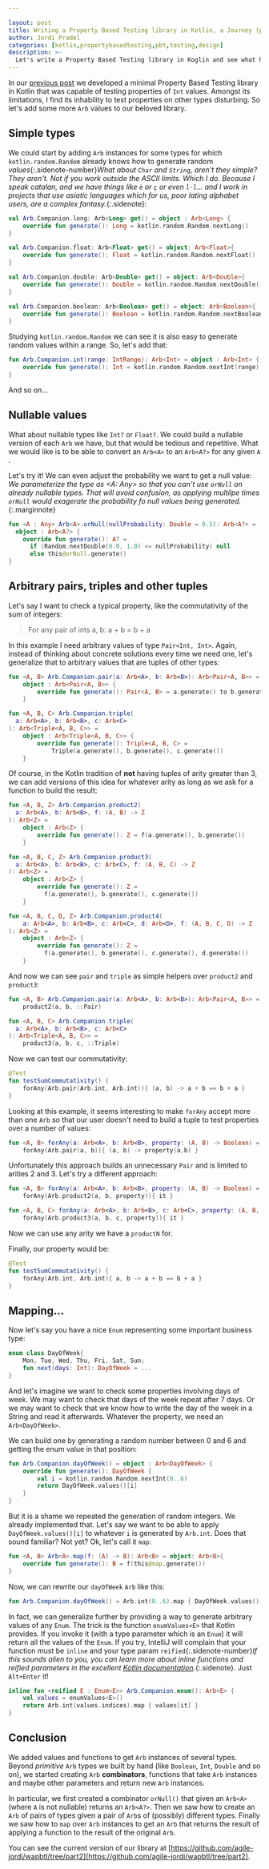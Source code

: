 ```yaml
---

layout: post
title: Writing a Property Based Testing library in Kotlin, a Journey (part 2)
author: Jordi Pradel
categories: [kotlin,propertybasedtesting,pbt,testing,design]
description: >-
  Let's write a Property Based Testing library in Koglin and see what happens!
---
```


In our [previous post](/2022-07-01-writing-a-pbt-ibrary-1.html) we developed a minimal Property Based Testing library in Kotlin that was capable of testing properties of `Int` values. Amongst its limitations, I find its inhability to test properties on other types disturbing. So let's add some more `Arb` values to our beloved library.

## Simple types

We could start by adding `Arb` instances for some types for which `kotlin.random.Random` already knows how to generate random _values_{:.sidenote-number}_What about `Char` and `String`, aren't they simple? They aren't. Not if you work outside the ASCII limits. Which I do. Because I speak catalan, and we have things like `è` or `ç` or even `l·l`... and I work in projects that use asiatic languages which for us, poor lating alphabet users, are a complex fantasy._{:.sidenote}:

```kotlin
val Arb.Companion.long: Arb<Long> get() = object : Arb<Long> {
    override fun generate(): Long = kotlin.random.Random.nextLong()
}

val Arb.Companion.float: Arb<Float> get() = object: Arb<Float>{
    override fun generate(): Float = kotlin.random.Random.nextFloat()
}

val Arb.Companion.double: Arb<Double> get() = object: Arb<Double>{
    override fun generate(): Double = kotlin.random.Random.nextDouble()
}

val Arb.Companion.boolean: Arb<Boolean> get() = object: Arb<Boolean>{
    override fun generate(): Boolean = kotlin.random.Random.nextBoolean()
}
```

Studying `kotlin.random.Random` we can see it is also easy to generate random values within a range. So, let's add that:

```kotlin
fun Arb.Companion.int(range: IntRange): Arb<Int> = object : Arb<Int> {
    override fun generate(): Int = kotlin.random.Random.nextInt(range)
}
```

And so on...

## Nullable values

What about nullable types like `Int?` or `Float?`. We could build a nullable version of each `Arb` we have, but that would be tedious and repetitive. What we would like is to be able to convert an `Arb<A>` to an `Arb<A?>` for any given `A` .

Let's try it! We can even adjust the probability we want to get a null value: _We parameterize the type as <A: Any> so that you can't use `orNull` on already nullable types. That will avoid confusion, as applying multilpe times `orNull` would exagerate the probability fo null values being generated._{:.marginnote} 

```kotlin
fun <A : Any> Arb<A>.orNull(nullProbability: Double = 0.5): Arb<A?> =
  object : Arb<A?> {
    override fun generate(): A? =
      if (Random.nextDouble(0.0, 1.0) <= nullProbability) null
      else this@orNull.generate()
}
```



## Arbitrary pairs, triples and other tuples

Let's say I want to check a typical property, like the commutativity of the sum of integers:

> For any pair of ints a, b: a + b = b + a

In this example I need arbitrary values of type `Pair<Int, Int>`. Again, instead of thinking about concrete solutions every time we need one, let's generalize that to arbitrary values that are tuples of other types:

```kotlin
fun <A, B> Arb.Companion.pair(a: Arb<A>, b: Arb<B>): Arb<Pair<A, B>> =
    object : Arb<Pair<A, B>> {
        override fun generate(): Pair<A, B> = a.generate() to b.generate()
    }

fun <A, B, C> Arb.Companion.triple(
  a: Arb<A>, b: Arb<B>, c: Arb<C>
): Arb<Triple<A, B, C>> =
    object : Arb<Triple<A, B, C>> {
        override fun generate(): Triple<A, B, C> =
            Triple(a.generate(), b.generate(), c.generate())
    }
```

Of course, in the Kotlin tradition of **not** having tuples of arity greater than 3, we can add versions of this idea for whatever arity as long as we ask for a function to build the result:

```kotlin
fun <A, B, Z> Arb.Companion.product2(
  a: Arb<A>, b: Arb<B>, f: (A, B) -> Z
): Arb<Z> =
    object : Arb<Z> {
        override fun generate(): Z = f(a.generate(), b.generate())
    }

fun <A, B, C, Z> Arb.Companion.product3(
  a: Arb<A>, b: Arb<B>, c: Arb<C>, f: (A, B, C) -> Z
): Arb<Z> =
    object : Arb<Z> {
        override fun generate(): Z = 
          f(a.generate(), b.generate(), c.generate())
    }

fun <A, B, C, D, Z> Arb.Companion.product4(
    a: Arb<A>, b: Arb<B>, c: Arb<C>, d: Arb<D>, f: (A, B, C, D) -> Z
): Arb<Z> =
    object : Arb<Z> {
        override fun generate(): Z = 
          f(a.generate(), b.generate(), c.generate(), d.generate())
    }
```

And now we can see `pair` and `triple` as simple helpers over `product2` and `product3`:

```kotlin
fun <A, B> Arb.Companion.pair(a: Arb<A>, b: Arb<B>): Arb<Pair<A, B>> =
    product2(a, b, ::Pair)

fun <A, B, C> Arb.Companion.triple(
  a: Arb<A>, b: Arb<B>, c: Arb<C>
): Arb<Triple<A, B, C>> =
    product3(a, b, c, ::Triple)
```

Now we can test our commutativity:

```kotlin
@Test
fun testSumCommutativity() {
    forAny(Arb.pair(Arb.int, Arb.int)){ (a, b) -> a + b == b + a }
}
```

Looking at this example, it seems interesting to make `forAny` accept more than one `Arb` so that our user doesn't need to build a tuple to test properties over a number of values:

```kotlin
fun <A, B> forAny(a: Arb<A>, b: Arb<B>, property: (A, B) -> Boolean) =
    forAny(Arb.pair(a, b)){ (a, b) -> property(a,b) }
```

Unfortunately this approach builds an unnecessary `Pair` and is limited to arities 2 and 3. Let's try a different approach:

```kotlin
fun <A, B> forAny(a: Arb<A>, b: Arb<B>, property: (A, B) -> Boolean) =
    forAny(Arb.product2(a, b, property)){ it }

fun <A, B, C> forAny(a: Arb<A>, b: Arb<B>, c: Arb<C>, property: (A, B, C) -> Boolean) =
    forAny(Arb.product3(a, b, c, property)){ it }
```

Now we can use any arity we have a `productN` for.

Finally, our property would be:

```kotlin
@Test
fun testSumCommutativity() {
    forAny(Arb.int, Arb.int){ a, b -> a + b == b + a }
}
```


## Mapping...

Now let's say you have a nice `Enum` representing some important business type:

```kotlin
enum class DayOfWeek{
    Mon, Tue, Wed, Thu, Fri, Sat, Sun;
    fun next(days: Int): DayOfWeek = ...
}
```

And let's imagine we want to check some properties involving days of week. We may want to check that days of the week repeat after 7 days. Or we may want to check that we know how to write the day of the week in a String and read it afterwards. Whatever the property, we need an `Arb<DayOfWeek>`. 

We can build one by generating a random number between 0 and 6 and getting the enum value in that position:

```kotlin
fun Arb.Companion.dayOfWeek() = object : Arb<DayOfWeek> {
    override fun generate(): DayOfWeek {
        val i = kotlin.random.Random.nextInt(0..6)
        return DayOfWeek.values()[i]
    }
}
```

But it is a shame we repeated the generation of random integers. We already implemented that. Let's say we want to be able to apply `DayOfWeek.values()[i]` to whatever `i` is generated by `Arb.int`. Does that sound familiar? Not yet? Ok, let's call it `map`:

```kotlin
fun <A, B> Arb<A>.map(f: (A) -> B): Arb<B> = object: Arb<B>{
    override fun generate(): B = f(this@map.generate())
}
```

Now, we can rewrite our `dayOfWeek` `Arb` like this:

```kotlin
fun Arb.Companion.dayOfWeek() = Arb.int(0..6).map { DayOfWeek.values()[it] }
```

In fact, we can generalize further by providing a way to generate arbitrary values of any `Enum`. The trick is the function `enumValues<E>` that Kotlin provides. If you invoke it (with a type parameter which is an `Enum`) it will return all the values of the `Enum`. If you try, IntelliJ will complain that your function must be `inline` and your type param `reified`{:.sidenote-number}_If this sounds alien to you, you can learn more about inline functions and reified parameters in the excellent [Kotlin documentation](https://kotlinlang.org/docs/inline-functions.html#reified-type-parameters)._{:.sidenote}. Just `Alt+Enter` it!

```kotlin
inline fun <reified E : Enum<E>> Arb.Companion.enum(): Arb<E> {
    val values = enumValues<E>()
    return Arb.int(values.indices).map { values[it] }
}
```

## Conclusion

We added values and functions to get `Arb` instances of several types. Beyond _primitive_ `Arb` types we built by hand (like `Boolean`, `Int`, `Double` and so on), we started creating `Arb` **combinators**, functions that take `Arb` instances and maybe other parameters and return new `Arb` instances.

In particular, we first created a combinator `orNull()` that given an `Arb<A>` (where `A` is not nullable) returns an `Arb<A?>`. Then we saw how to create an `Arb` of pairs of types given a pair of `Arb`s of (possibly) different types. Finally we saw how to `map` over `Arb` instances to get an `Arb` that returns the result of applying a function to the result of the original `Arb`.

You can see the current version of our library at [https://github.com/agile-jordi/wapbtl/tree/part2](https://github.com/agile-jordi/wapbtl/tree/part2).
